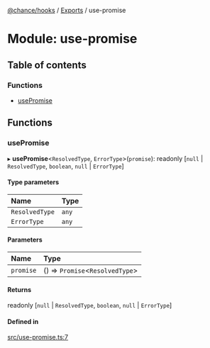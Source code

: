[@chance/hooks](../README.md) / [Exports](../modules.md) / use-promise

# Module: use-promise

## Table of contents

### Functions

- [usePromise](use_promise.md#usepromise)

## Functions

### usePromise

▸ **usePromise**<`ResolvedType`, `ErrorType`\>(`promise`): readonly [``null`` \| `ResolvedType`, `boolean`, ``null`` \| `ErrorType`]

#### Type parameters

| Name | Type |
| :------ | :------ |
| `ResolvedType` | `any` |
| `ErrorType` | `any` |

#### Parameters

| Name | Type |
| :------ | :------ |
| `promise` | () => `Promise`<`ResolvedType`\> |

#### Returns

readonly [``null`` \| `ResolvedType`, `boolean`, ``null`` \| `ErrorType`]

#### Defined in

[src/use-promise.ts:7](https://github.com/chaance/hooks/blob/54553af/src/use-promise.ts#L7)
